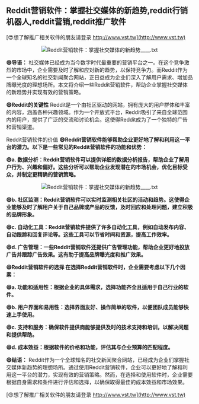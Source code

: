 ## **Reddit营销软件：掌握社交媒体的新趋势,reddit行销机器人,reddit营销,reddit推广软件**

[😍想了解推广相关软件的朋友请登录 http://www.vst.tw](http://www.vst.tw)

 <center><img src="https://vst.tw/MP4/tuiguang/png/5.png" alt="Reddit营销软件：掌握社交媒体的新趋势____.txt"></center>

**😄导语：**
社交媒体已经成为当今数字时代最重要的营销平台之一。在这个竞争激烈的市场中，企业需要及时了解和应对新的趋势，以保持竞争力。而Reddit作为一个全球知名的社交新闻聚合网站，正日益成为企业们深入了解用户需求、增加品牌曝光度的理想场所。本文将介绍一些Reddit营销软件，帮助企业掌握社交媒体的新趋势并实现有效的营销策略。

**😄Reddit的关键性**
Reddit是一个由社区驱动的网站，拥有庞大的用户群体和丰富的内容，涵盖各种兴趣领域。作为一个开放式平台，Reddit吸引了来自全球范围内的用户，提供了广泛的交流和讨论机会。这使得Reddit成为了一个独特的广告和营销渠道。

Reddit营销软件的价值
**😄Reddit营销软件能够帮助企业更好地了解和利用这一平台的潜力。以下是一些常见的Reddit营销软件的功能和优势：**

**😄a. 数据分析：Reddit营销软件可以提供详细的数据分析报告，帮助企业了解用户行为、兴趣和偏好。这些分析可以帮助企业发现潜在的市场机会，优化目标受众，并制定更精确的营销策略。**

 <center><img src="https://vst.tw/MP4/tuiguang/png/5.png" alt="Reddit营销软件：掌握社交媒体的新趋势____.txt"></center>

**😄b. 社区监测：Reddit营销软件可以实时监测相关社区的活动和趋势。这使得企业能够及时了解用户关于自己品牌或产品的反馈，及时回应和处理问题，建立积极的品牌形象。**

**😄c. 自动化工具：Reddit营销软件提供了许多自动化工具，例如自动发布内容、自动跟踪和回复评论等。这些工具可以节省时间和资源，提高工作效率。**

**😄d. 广告管理：一些Reddit营销软件还提供广告管理功能，帮助企业更好地投放广告并跟踪广告效果。这有助于提高品牌曝光度和推广效果。**

**😄Reddit营销软件的选择 在选择Reddit营销软件时，企业需要考虑以下几个因素：**

**😄a. 功能和适用性：根据企业的具体需求，选择功能齐全且适用于自己行业的软件。**

**😄b. 用户界面和易用性：选择界面友好、操作简单的软件，以便团队成员能够快速上手使用。**

**😄c. 支持和服务：确保软件提供商能够提供及时的技术支持和培训，以解决问题和提供帮助。**

**😄d. 成本效益：根据软件的价格和功能，评估其与企业预算的匹配程度。**

**😄结语：**
Reddit作为一个全球知名的社交新闻聚合网站，已经成为企业们掌握社交媒体新趋势的理想场所。通过使用Reddit营销软件，企业可以更好地了解和利用这一平台的潜力，实现有效的营销策略。然而，在选择和使用软件时，企业需要根据自身需求和条件进行评估和选择，以确保取得最佳的成本效益和市场效果。

[😍想了解推广相关软件的朋友请登录 http://www.vst.tw](http://www.vst.tw)



